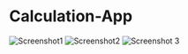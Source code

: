 # Calculation-App
![Screenshot1](https://github.com/phano1/Calculation-App/assets/102198424/66a705fd-dfe3-4c37-8d5f-773be6b37b5e)
![Screenshot2](https://github.com/phano1/Calculation-App/assets/102198424/d34ece50-9b2e-4746-a609-ed578e8d09ed)
![Screenshot 3](https://github.com/phano1/Calculation-App/assets/102198424/2b9afaa1-fbbf-49c3-917d-c7c00ab9e7d0)

